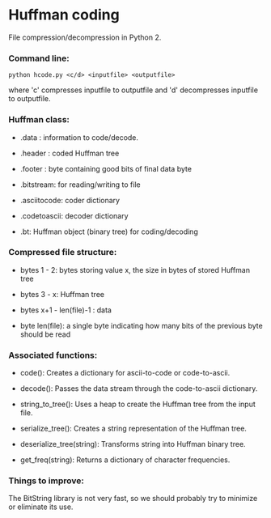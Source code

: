 # Huffman coding
File compression/decompression in Python 2.

### Command line:
```
python hcode.py <c/d> <inputfile> <outputfile>
```

where 'c' compresses inputfile to outputfile and
'd' decompresses inputfile to outputfile.

### Huffman class:

* .data : information to code/decode.

* .header : coded Huffman tree

* .footer : byte containing good bits of final data byte

* .bitstream: for reading/writing to file

* .asciitocode: coder dictionary

* .codetoascii: decoder dictionary

* .bt: Huffman object (binary tree) for coding/decoding

### Compressed file structure:

*  bytes 1 - 2: bytes storing value x, the size in bytes of
  stored Huffman tree
  
*  bytes 3 - x: Huffman tree
  
*  bytes x+1 - len(file)-1 : data
  
*  byte len(file): a single byte indicating how many bits of the
   previous byte should be read

### Associated functions:
*  code(): Creates a dictionary for ascii-to-code or code-to-ascii.

* decode(): Passes the data stream through the code-to-ascii dictionary.

*  string_to_tree():
	Uses a heap to create the Huffman tree from the input file.

*  serialize_tree(): Creates a string representation of the Huffman tree.

*  deserialize_tree(string): Transforms string into Huffman binary tree.

*  get_freq(string): Returns a dictionary of character frequencies.

### Things to improve:

  The BitString library is not very fast, so we should probably try to 
  minimize or eliminate its use.
  
